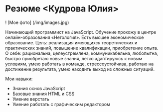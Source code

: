 # Резюме <Кудрова Юлия>


! [Мое фото] (/img/images.jpg)


Начинающий программист на JavaScript. Обучение прохожу в центре онлайн-образования «Нетология». Есть высшее экономическое образование. 
Цель: реализация имеющихся теоретических и практических знаний, повышение квалификации, приобретение опыта. 
О себе: рациональна, целеустремлена, коммуникабельна, любопытна, быстро приобретаю новые знания, легко адаптируюсь к новым условиям, умею работать в команде, стрессоустойчива, работаю на достижение результата, умею находить выход из сложных ситуаций.  

Мои навыки:
* Знания основ JavaScript
* Базовые знания HTML и CSS
* Умение верстать
* Умение работать с графическим редактором 
